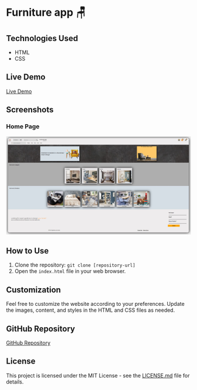 # Furniture app 🪑

## Technologies Used

- HTML
- CSS

## Live Demo

[Live Demo](https://mobilya-p-mehmet-dogans-projects.vercel.app/) 

## Screenshots

### Home Page
![Home Page](./images/Screenshot_1.jpg)


## How to Use

1. Clone the repository: `git clone [repository-url]`
2. Open the `index.html` file in your web browser.

## Customization

Feel free to customize the website according to your preferences. Update the images, content, and styles in the HTML and CSS files as needed.

## GitHub Repository

[GitHub Repository](https://github.com/Mehmet-github06) 


## License

This project is licensed under the MIT License - see the [LICENSE.md](LICENSE.md) file for details.



